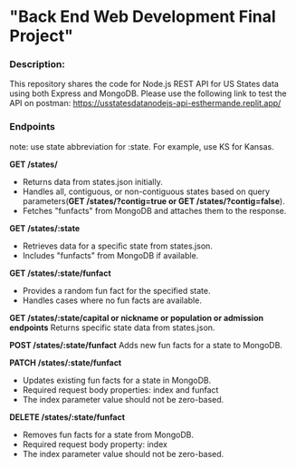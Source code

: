 # "Back End Web Development Final Project"

### Description:

This repository shares the code for Node.js REST API for US States data using both Express and MongoDB.
Please use the following link to test the API on postman: https://usstatesdatanodejs-api-esthermande.replit.app/

### Endpoints

note: use state abbreviation for :state. For example, use KS for Kansas.

**GET /states/**
- Returns data from states.json initially.
- Handles all, contiguous, or non-contiguous states based on query parameters(**GET /states/?contig=true or GET /states/?contig=false**).
- Fetches "funfacts" from MongoDB and attaches them to the response.

**GET /states/:state**
- Retrieves data for a specific state from states.json.
- Includes "funfacts" from MongoDB if available.

**GET /states/:state/funfact**
- Provides a random fun fact for the specified state.
- Handles cases where no fun facts are available.

**GET /states/:state/capital or nickname or population or admission endpoints**
Returns specific state data from states.json.

**POST /states/:state/funfact**
Adds new fun facts for a state to MongoDB.

**PATCH /states/:state/funfact**
- Updates existing fun facts for a state in MongoDB.
- Required request body properties: index and funfact
- The index parameter value should not be zero-based.

**DELETE /states/:state/funfact**
- Removes fun facts for a state from MongoDB.
- Required request body property: index
- The index parameter value should not be zero-based.
